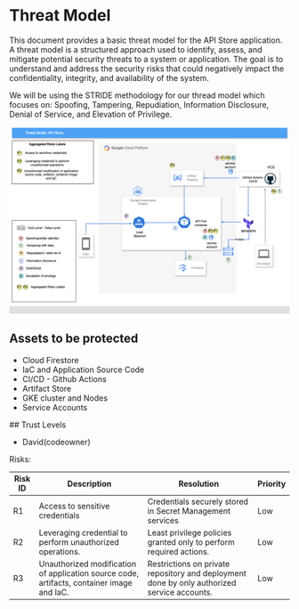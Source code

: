 # Threat Model

This document provides a basic threat model for the API Store application.
A threat model is a structured approach used to identify, assess, and mitigate potential security threats to a system or application. The goal is to understand and address the security risks that could negatively impact the confidentiality, integrity, and availability of the system.

We will be using the STRIDE methodology for our thread model which focuses on: 
Spoofing, 
Tampering, 
Repudiation, 
Information Disclosure, 
Denial of Service, and 
Elevation of Privilege.

![Threat Model](api-store-threatmodel.drawio.png)

## Assets to be protected
- Cloud Firestore 
- IaC and Application Source Code
- CI/CD - Github Actions
- Artifact Store
- GKE cluster and Nodes
- Service Accounts

## Trust Levels
 - David(codeowner)

Risks:

| Risk ID | Description | Resolution | Priority |
| --- | --- | --- | --- |
| R1 | Access to sensitive credentials| Credentials securely stored in Secret Management services | Low |
| R2 | Leveraging credential to perform unauthorized operations.  | Least privilege policies granted only to perform required actions. | Low |
| R3 | Unauthorized modification of application source code, artifacts, container image and IaC. | Restrictions on private repository and deployment done by only authorized service accounts. | Low |
